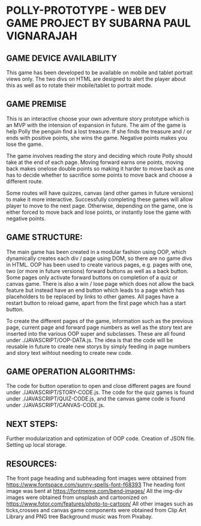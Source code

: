 
# POLLY-PROTOTYPE - WEB DEV GAME PROJECT BY SUBARNA PAUL VIGNARAJAH

## GAME DEVICE AVAILABILITY

This game has been developed to be available on mobile and tablet portrait views only. The two divs on HTML are designed to alert the player about this as well as to rotate their mobile/tablet to portrait mode.

## GAME PREMISE

This is an interactive choose your own adventure story prototype which is an MVP with the intension of expansion in future.
The aim of the game is help Polly the penguin find a lost treasure. If she finds the treasure and / or ends with positive points, she wins the game. Negative points makes you lose the game.

The game involves reading the story and deciding which route Polly should take at the end of each page.
Moving forward earns one points, moving back makes onelose double points so making it harder to move back as one has to decide whether to sacrifice some points to move back and choose a different route. 

Some routes will have quizzes, canvas (and other games in future versions) to make it more interactive.
Successfully completing these games will allow player to move to the next page. Otherwise, depending on the game, one is either
forced to move back and lose points, or instantly lose the game with negative points.

## GAME STRUCTURE:

The main game has been created in a modular fashion using OOP, which dynamically creates each div / page using DOM, so there
are no game divs in HTML. OOP has been used to create various pages, e.g. pages with one, two (or more in future versions) forward buttons as well as a back button. Some pages only activate forward buttons on completion of a quiz or canvas game. There is also a win / lose page which does not allow the back feature but instead have an end button which leads to a page which has placeholders to be replaced by links to other games. All pages have a restart button to reload game, apart from the first page which has a start button. 

To create the different pages of the game, information such as the previous page, current page and forward page numbers as well as the story text are inserted into the various OOP super and subclasses. These are all found under ./JAVASCRIPT/OOP-DATA.js.
The idea is that the code will be reusable in future to create new storys by simply feeding in page numbers and story text wihtout needing to create new code. 

## GAME OPERATION ALGORITHMS:

The code for button operation to open and close different pages are found under ./JAVASCRIPT/STORY-CODE.js. The code for the quiz games is found under ./JAVASCRIPT/QUIZ-CODE.js, and the canvas game code is found under ./JAVASCRIPT/CANVAS-CODE.js.

## NEXT STEPS:

Further modularization and optimization of OOP code. Creation of JSON file. Setting up local storage.

## RESOURCES:

The front page heading and subheading font images were obtained from https://www.fontspace.com/sunny-spells-font-f68393
The heading font image was bent at https://fontmeme.com/bend-images/
All the img-div images were obtained from unsplash and cartoonized on https://www.fotor.com/features/photo-to-cartoon/
All other images such as ticks,crosses and canvas game components were obtained from Clip Art Library and PNG tree
Background music was from Pixabay.

